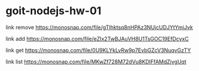 # goit-nodejs-hw-01

link remove
https://monosnap.com/file/gTIhktsq8nHPAz3NUjcUDJYtYmiJvk

link add
https://monosnap.com/file/eZIx2TwBJAuVH8U1TsGOC19EfDcyxC

link get
https://monosnap.com/file/0U9KLYkLvRw9p7EvbGZcV3NuqvGzTY

link list
https://monosnap.com/file/MKwZf728M72dVu8KDlFfAMdZjvgUqt


